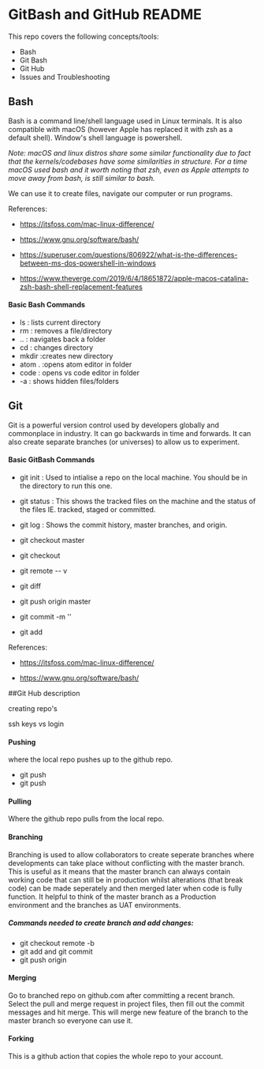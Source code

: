 # GitBash and GitHub README

This repo covers the following concepts/tools:
- Bash
- Git Bash
- Git Hub
- Issues and Troubleshooting

## Bash
Bash is a command line/shell language used in Linux terminals. It is also compatible with macOS (however Apple has replaced it with zsh as a default shell). Window's shell language is powershell.

_Note: macOS and linux distros share some similar functionality due to fact that the kernels/codebases have some similarities in structure. For a time macOS used bash and it worth noting that zsh, even as Apple attempts to move away from bash, is still similar to bash._
 
We can use it to create files, navigate our computer or run programs.

References:
- https://itsfoss.com/mac-linux-difference/

- https://www.gnu.org/software/bash/

- https://superuser.com/questions/806922/what-is-the-differences-between-ms-dos-powershell-in-windows

- https://www.theverge.com/2019/6/4/18651872/apple-macos-catalina-zsh-bash-shell-replacement-features

#### Basic Bash Commands
- ls : lists current directory
- rm : removes a file/directory
- .. : navigates back a folder
- cd : changes directory
- mkdir :creates new directory
- atom . :opens atom editor in folder
- code : opens vs code editor in folder
- -a : shows hidden files/folders


## Git
Git is a powerful version control used by developers globally and commonplace in industry.
It can go backwards in time and forwards.
It can also create separate branches (or universes) to allow us to experiment.

#### Basic GitBash Commands
- git init : Used to intialise a repo on the local machine. You should be in the directory to run this one.

- git status : This shows the tracked files on the machine and the status of the files IE. tracked, staged or committed.
 
- git log : Shows the commit history, master branches, and origin.

- git checkout master
- git checkout <commit hash>
- git remote -- v
- git diff
- git push origin master

- git commit -m '<Meaningful message>'

- git add <file>


References:
- https://itsfoss.com/mac-linux-difference/

- https://www.gnu.org/software/bash/

##Git Hub
description

creating repo's

ssh keys vs login

#### Pushing
where the local repo pushes up to the github repo.

- git push 
- git push <location>

#### Pulling
Where the github repo pulls from the local repo.

#### Branching
Branching is used to allow collaborators to create seperate branches where developments can take place without conflicting with the master branch. This is useful as it means that the master branch can always contain working code that can still be in production whilst alterations (that break code) can be made seperately and then merged later when code is fully function. It helpful to think of the master branch as a Production environment and the branches as UAT environments.

##### Commands needed to create branch and add changes:

- git checkout remote -b <name of branch>
- git add and git commit
- git push origin <branch name>

#### Merging
Go to branched repo on github.com after committing a recent branch. Select the pull and merge request in project files, then fill out the commit messages and hit merge. This will merge new feature of the branch to the master branch so everyone can use it.

#### Forking
This is a github action that copies the whole repo to your account.

